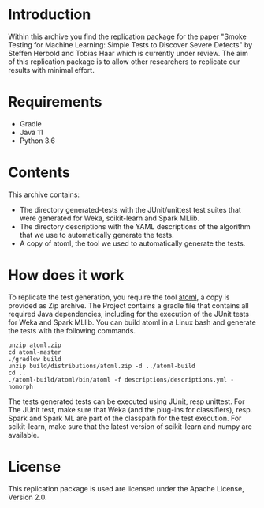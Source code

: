# Introduction

Within this archive you find the replication package for the paper "Smoke Testing for Machine Learning: Simple Tests to Discover Severe Defects" by Steffen Herbold and Tobias Haar which is currently under review. The aim of this replication package is to allow other researchers to replicate our results with minimal effort. 

# Requirements
- Gradle
- Java 11
- Python 3.6

# Contents
This archive contains:
- The directory generated-tests with the JUnit/unittest test suites that were generated for Weka, scikit-learn and Spark MLlib. 
- The directory descriptions with the YAML descriptions of the algorithm that we use to automatically generate the tests. 
- A copy of atoml, the tool we used to automatically generate the tests. 

# How does it work
To replicate the test generation, you require the tool [atoml](https://github.com/sherbold/atoml), a copy is provided as Zip archive. The Project contains a gradle file that contains all required Java dependencies, including for the execution of the JUnit tests for Weka and Spark MLlib. You can build atoml in a Linux bash and generate the tests with the following commands.

```
unzip atoml.zip
cd atoml-master
./gradlew build
unzip build/distributions/atoml.zip -d ../atoml-build
cd ..
./atoml-build/atoml/bin/atoml -f descriptions/descriptions.yml -nomorph
```

The tests generated tests can be executed using JUnit, resp unittest. For The JUnit test, make sure that Weka (and the plug-ins for classifiers), resp. Spark and Spark ML are part of the classpath for the test execution. For scikit-learn, make sure that the latest version of scikit-learn and numpy are available. 

# License

This replication package is used are licensed under the Apache License, Version 2.0.
